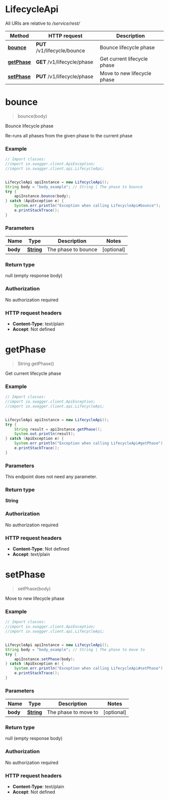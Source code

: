 # LifecycleApi

All URIs are relative to */service/rest/*

Method | HTTP request | Description
------------- | ------------- | -------------
[**bounce**](LifecycleApi.md#bounce) | **PUT** /v1/lifecycle/bounce | Bounce lifecycle phase
[**getPhase**](LifecycleApi.md#getPhase) | **GET** /v1/lifecycle/phase | Get current lifecycle phase
[**setPhase**](LifecycleApi.md#setPhase) | **PUT** /v1/lifecycle/phase | Move to new lifecycle phase

<a name="bounce"></a>
# **bounce**
> bounce(body)

Bounce lifecycle phase

Re-runs all phases from the given phase to the current phase

### Example
```java
// Import classes:
//import io.swagger.client.ApiException;
//import io.swagger.client.api.LifecycleApi;


LifecycleApi apiInstance = new LifecycleApi();
String body = "body_example"; // String | The phase to bounce
try {
    apiInstance.bounce(body);
} catch (ApiException e) {
    System.err.println("Exception when calling LifecycleApi#bounce");
    e.printStackTrace();
}
```

### Parameters

Name | Type | Description  | Notes
------------- | ------------- | ------------- | -------------
 **body** | [**String**](String.md)| The phase to bounce | [optional]

### Return type

null (empty response body)

### Authorization

No authorization required

### HTTP request headers

 - **Content-Type**: text/plain
 - **Accept**: Not defined

<a name="getPhase"></a>
# **getPhase**
> String getPhase()

Get current lifecycle phase

### Example
```java
// Import classes:
//import io.swagger.client.ApiException;
//import io.swagger.client.api.LifecycleApi;


LifecycleApi apiInstance = new LifecycleApi();
try {
    String result = apiInstance.getPhase();
    System.out.println(result);
} catch (ApiException e) {
    System.err.println("Exception when calling LifecycleApi#getPhase");
    e.printStackTrace();
}
```

### Parameters
This endpoint does not need any parameter.

### Return type

**String**

### Authorization

No authorization required

### HTTP request headers

 - **Content-Type**: Not defined
 - **Accept**: text/plain

<a name="setPhase"></a>
# **setPhase**
> setPhase(body)

Move to new lifecycle phase

### Example
```java
// Import classes:
//import io.swagger.client.ApiException;
//import io.swagger.client.api.LifecycleApi;


LifecycleApi apiInstance = new LifecycleApi();
String body = "body_example"; // String | The phase to move to
try {
    apiInstance.setPhase(body);
} catch (ApiException e) {
    System.err.println("Exception when calling LifecycleApi#setPhase");
    e.printStackTrace();
}
```

### Parameters

Name | Type | Description  | Notes
------------- | ------------- | ------------- | -------------
 **body** | [**String**](String.md)| The phase to move to | [optional]

### Return type

null (empty response body)

### Authorization

No authorization required

### HTTP request headers

 - **Content-Type**: text/plain
 - **Accept**: Not defined

